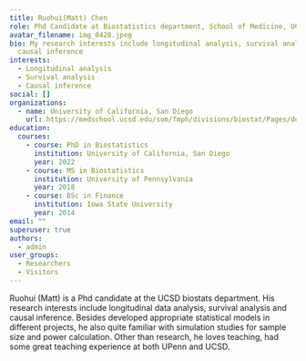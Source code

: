 ```yaml
---
title: Ruohui(Matt) Chen
role: Phd Candidate at Biostatistics department, School of Medicine, UCSD
avatar_filename: img_0428.jpeg
bio: My research interests include longitudinal analysis, survival analysis and
  causal inference
interests:
  - Longitudinal analysis
  - Survival analysis
  - Causal inference
social: []
organizations:
  - name: University of California, San Diego
    url: https://medschool.ucsd.edu/som/fmph/divisions/biostat/Pages/default.aspx
education:
  courses:
    - course: PhD in Biostatistics
      institution: University of California, San Diego
      year: 2022
    - course: MS in Biostatistics
      institution: University of Pennsylvania
      year: 2018
    - course: BSc in Finance
      institution: Iowa State University
      year: 2014
email: ""
superuser: true
authors:
  - admin
user_groups:
  - Researchers
  - Visitors
---
```

Ruohui (Matt) is a Phd candidate at the UCSD biostats department. His research interests include longitudinal data analysis, survival analysis and causal inference. Besides developed appropriate statistical models in different projects, he also quite familiar with simulation studies for sample size and power calculation. Other than research, he loves teaching, had some great teaching experience at both UPenn and UCSD.